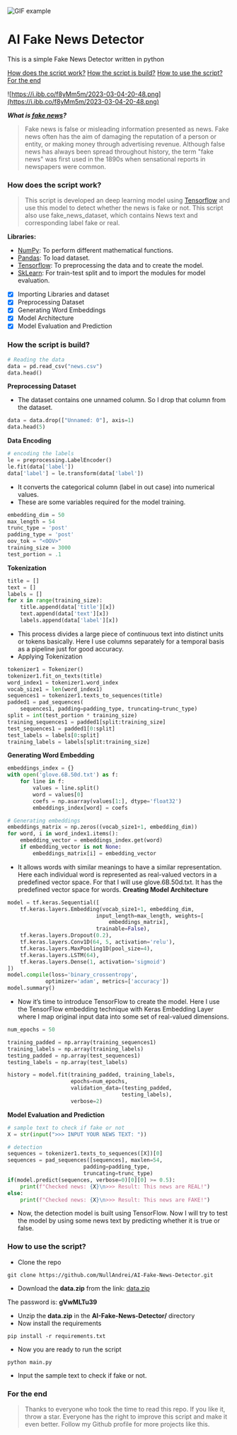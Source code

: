 ![GIF example](https://gifyu.com/images/ezgif.com-video-to-gif25c19cf7475c2212.gif)

# AI Fake News Detector
This is a simple Fake News Detector written in python

[How does the script work?](###How-does-the-script-work?)
[How the script is build?](###How-the-script-is-build?)
[How to use the script?](###How-to-use-the-script?)
[For the end](###For-the-end)

![https://i.ibb.co/f8yMm5m/2023-03-04-20-48.png](https://i.ibb.co/f8yMm5m/2023-03-04-20-48.png)

***What is [fake news](https://en.wikipedia.org/wiki/Fake_news)?***
> Fake news is false or misleading information presented as news. Fake news often has the aim of damaging the reputation of a person or entity, or making money through advertising revenue. Although false news has always been spread throughout history, the term "fake news" was first used in the 1890s when sensational reports in newspapers were common.

### How does the script work?
> This script is developed an deep learning model using [Tensorflow](https://www.tensorflow.org/) and use this model to detect whether the news is fake or not. This script also use fake_news_dataset, which contains News text and corresponding label fake or real.

**Libraries:**
- [NumPy](https://numpy.org/): To perform different mathematical functions.
- [Pandas](https://pandas.pydata.org/): To load dataset.
- [Tensorflow](https://www.tensorflow.org/): To preprocessing the data and to create the model.
- [SkLearn](https://scikit-learn.org/stable/): For train-test split and to import the modules for model evaluation.

- [x] Importing Libraries and dataset
- [x] Preprocessing Dataset
- [x] Generating Word Embeddings
- [x] Model Architecture
- [x] Model Evaluation and Prediction

### How the script is build?
```python
# Reading the data
data = pd.read_csv("news.csv")
data.head()
```
**Preprocessing Dataset**
- The dataset contains one unnamed column. So I drop that column from the dataset.
```python
data = data.drop(["Unnamed: 0"], axis=1)
data.head(5)
```
**Data Encoding**
```python
# encoding the labels
le = preprocessing.LabelEncoder()
le.fit(data['label'])
data['label'] = le.transform(data['label'])
```
- It converts the categorical column (label in out case) into numerical values.
- These are some variables required for the model training.
```python
embedding_dim = 50
max_length = 54
trunc_type = 'post'
padding_type = 'post'
oov_tok = "<OOV>"
training_size = 3000
test_portion = .1
```
**Tokenization**
```python
title = []
text = []
labels = []
for x in range(training_size):
	title.append(data['title'][x])
	text.append(data['text'][x])
	labels.append(data['label'][x])
```
- This process divides a large piece of continuous text into distinct units or tokens basically. Here I use columns separately for a temporal basis as a pipeline just for good accuracy.
- Applying Tokenization
```python
tokenizer1 = Tokenizer()
tokenizer1.fit_on_texts(title)
word_index1 = tokenizer1.word_index
vocab_size1 = len(word_index1)
sequences1 = tokenizer1.texts_to_sequences(title)
padded1 = pad_sequences(
	sequences1, padding=padding_type, truncating=trunc_type)
split = int(test_portion * training_size)
training_sequences1 = padded1[split:training_size]
test_sequences1 = padded1[0:split]
test_labels = labels[0:split]
training_labels = labels[split:training_size]
```
**Generating Word Embedding**
```python
embeddings_index = {}
with open('glove.6B.50d.txt') as f:
	for line in f:
		values = line.split()
		word = values[0]
		coefs = np.asarray(values[1:], dtype='float32')
		embeddings_index[word] = coefs

# Generating embeddings
embeddings_matrix = np.zeros((vocab_size1+1, embedding_dim))
for word, i in word_index1.items():
	embedding_vector = embeddings_index.get(word)
	if embedding_vector is not None:
		embeddings_matrix[i] = embedding_vector
```
- It allows words with similar meanings to have a similar representation. Here each individual word is represented as real-valued vectors in a predefined vector space. For that I will use glove.6B.50d.txt. It has the predefined vector space for words.
**Creating Model Architecture**
```python
model = tf.keras.Sequential([
	tf.keras.layers.Embedding(vocab_size1+1, embedding_dim,
							input_length=max_length, weights=[
								embeddings_matrix],
							trainable=False),
	tf.keras.layers.Dropout(0.2),
	tf.keras.layers.Conv1D(64, 5, activation='relu'),
	tf.keras.layers.MaxPooling1D(pool_size=4),
	tf.keras.layers.LSTM(64),
	tf.keras.layers.Dense(1, activation='sigmoid')
])
model.compile(loss='binary_crossentropy',
			optimizer='adam', metrics=['accuracy'])
model.summary()
```
- Now it’s time to introduce TensorFlow to create the model. Here I use the TensorFlow embedding technique with Keras Embedding Layer where I map original input data into some set of real-valued dimensions.
```python
num_epochs = 50

training_padded = np.array(training_sequences1)
training_labels = np.array(training_labels)
testing_padded = np.array(test_sequences1)
testing_labels = np.array(test_labels)

history = model.fit(training_padded, training_labels,
					epochs=num_epochs,
					validation_data=(testing_padded,
									testing_labels),
					verbose=2)
```
**Model Evaluation and Prediction**
```python
# sample text to check if fake or not
X = str(input(">>> INPUT YOUR NEWS TEXT: "))

# detection
sequences = tokenizer1.texts_to_sequences([X])[0]
sequences = pad_sequences([sequences], maxlen=54,
						padding=padding_type,
						truncating=trunc_type)
if(model.predict(sequences, verbose=0)[0][0] >= 0.5):
	print(f"Checked news: {X}\n>>> Result: This news are REAL!")
else:
	print(f"Checked news: {X}\n>>> Result: This news are FAKE!")
```
- Now, the detection model is built using TensorFlow. Now I will try to test the model by using some news text by predicting whether it is true or false.

### How to use the script?
- Clone the repo
```
git clone https://github.com/NullAndrei/AI-Fake-News-Detector.git
```
- Download the **data.zip** from the link: [data.zip](https://drive.proton.me/urls/PHA9NTS41W#YfBsBk2q6GDh)

The password is: **gVwMLTu39**
- Unzip the **data.zip** in the **AI-Fake-News-Detector/** directory
- Now install the requirements
```
pip install -r requirements.txt
```
- Now you are ready to run the script
```
python main.py
```
- Input the sample text to check if fake or not.

### For the end
> Thanks to everyone who took the time to read this repo. If you like it, throw a star. Everyone has the right to improve this script and make it even better. Follow my Github profile for more projects like this.
